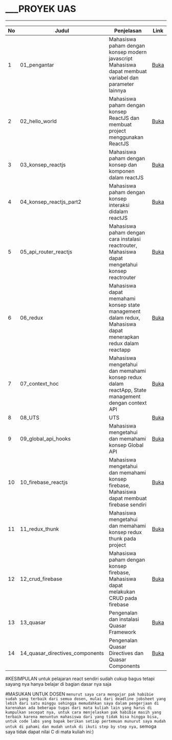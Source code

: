 # _____________________PROYEK UAS__________________

---

| No  | Judul                           | Penjelasan                                                                                                    | Link                                             |
| --- | ------------------------------- | ------------------------------------------------------------------------------------------------------------- | ------------------------------------------------ |
| 1   | 01_pengantar                    | Mahasiswa paham dengan konsep modern javascript Mahasiswa dapat membuat variabel dan parameter lainnya        | [Buka](../01_pengantar/01.md)                    |
| 2   | 02_hello_world                  | Mahasiswa paham dengan konsep ReactJS dan membuat project menggunakan ReactJS                                 | [Buka](../02_hello_world/02.md)                    |
| 3   | 03_konsep_reactjs               | Mahasiswa paham dengan konsep dan komponen dalam reactJS                                                      | [Buka](../03_Konsep_React.js/03.md)               |
| 4   | 04_konsep_reactjs_part2         | Mahasiswa paham dengan konsep interaksi didalam reactJS                                                       | [Buka](../04_Konsep_React.js_v2/04.md)         |
| 5   | 05_api_router_reactjs           | Mahasiswa paham dengan cara instalasi reactrouter, Mahasiswa dapat mengetahui konsep reactrouter              | [Buka](../05_API_dan_React_Router_di_ReactJS/05.md)           |
| 6   | 06_redux                        | Mahasiswa dapat memahami konsep state management dalam redux, Mahasiswa dapat menerapkan redux dalam reactapp | [Buka](../06_React_Redux/06.md)                        |
| 7   | 07_context_hoc                  | Mahasiswa mengetahui dan memahami konsep redux dalam reactApp, State management dengan context API            | [Buka](../07_Context_dan_HOC/07.md)                  |
| 8   | 08_UTS                          | UTS                                                                                                           | [Buka](../08_UTS/08.md)                          |
| 9   | 09_global_api_hooks             | Mahasiswa mengetahui dan memahami konsep Global API                                                           | [Buka](../09_global_api_hooks/09.md)             |
| 10  | 10_firebase_reactjs             | Mahasiswa mengetahui dan memahami konsep firebase, Mahasiswa dapat membuat firebase sendiri                   | [Buka](../10_Firebase_ReactJS/10.md)             |
| 11  | 11_redux_thunk                  | Mahasiswa mengetahui dan memahami konsep redux thunk pada project                                             | [Buka](../11_redux_thunk/11.md)                  |
| 12  | 12_crud_firebase                | Mahasiswa paham dengan konsep firebase, Mahasiswa dapat melakukan CRUD pada firebase                          | [Buka](../12_crud_firebase/12.md)                |
| 13  | 13_quasar                       | Pengenalan dan instalasi Quasar Framework                                                                     | [Buka](../13_quasar/13.md)                       |
| 14  | 14_quasar_directives_components | Pengenalan Quasar Directives dan Quasar Components                                                            | [Buka](../14_quasar_directives_components/14.md) |

#KESIMPULAN
untuk pelajaran react sendiri sudah cukup bagus tetapi sayang nya hanya belajar di bagian dasar nya saja

#MASUKAN UNTUK DOSEN
`menurut saya cara mengajar pak habibie sudah yang terbaik dari semua dosen, mulai dari deadline jobsheet yang lebih dari satu minggu sehingga memudahkan saya dalam pengerjaan di karenakan ada beberapa tugas dari mata kuliah lain yang harus di kumpulkan secepat nya, untuk cara menjelaskan pak habibie masih yang terbaik karena menuntun mahasiswa dari yang tidak bisa hingga bisa, untuk code labs yang bapak berikan setiap pertemuan munurut saya mudah untuk di pahami dan mudah untuk di ikuti step by step nya,` semoga saya tidak dapat nilai C di mata kuliah ini:)
